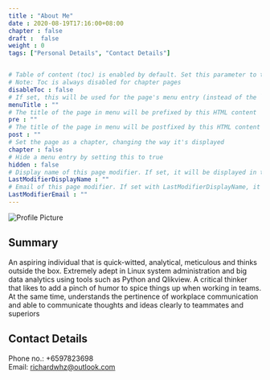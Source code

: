 ```yaml
---
title : "About Me"
date : 2020-08-19T17:16:00+08:00
chapter : false
draft :  false
weight : 0
tags: ["Personal Details", "Contact Details"] 


# Table of content (toc) is enabled by default. Set this parameter to true to disable it.
# Note: Toc is always disabled for chapter pages
disableToc : false
# If set, this will be used for the page's menu entry (instead of the `title` attribute)
menuTitle : ""
# The title of the page in menu will be prefixed by this HTML content 
pre : ""
# The title of the page in menu will be postfixed by this HTML content
post : ""
# Set the page as a chapter, changing the way it's displayed
chapter : false
# Hide a menu entry by setting this to true
hidden : false
# Display name of this page modifier. If set, it will be displayed in the footer.
LastModifierDisplayName : ""
# Email of this page modifier. If set with LastModifierDisplayName, it will be displayed in the footer
LastModifierEmail : ""
---
```


![Profile Picture](/images/about-me/profile-pic.jpg)

## Summary

An aspiring individual that is quick-witted, analytical, meticulous and thinks outside the box. Extremely adept in Linux system administration and big data analytics using tools such as Python and Qlikview. A critical thinker that likes to add a pinch of humor to spice things up when working in teams. At the same time, understands the pertinence of workplace communication and able to communicate thoughts and ideas clearly to teammates and superiors

## Contact Details

Phone no.: +6597823698  
Email: richardwhz@outlook.com
